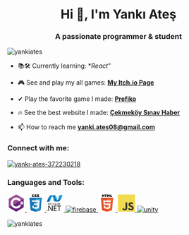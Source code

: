 <h1 align="center">Hi 👋, I'm Yankı Ateş</h1>
<h3 align="center">A passionate programmer & student</h3>

<p align="left"> <img src="https://komarev.com/ghpvc/?username=yankiates&label=Profile%20views&color=0e75b6&style=flat" alt="yankiates" /> </p>



- 📚🛠️  Currently learning: **React*"
- 🎮 See and play my all games: **[My Itch.io Page](https://yankiates.itch.io/)**
- ✔ Play the favorite game I made: **[Prefiko](https://yankiates.itch.io/prefiko)**
- 🔥 See the best website I made: **[Çekmeköy Sınav Haber](https://yankiates.github.io/sinavhaber/)**

- 📫 How to reach me **yanki.ates08@gmail.com**

<h3 align="left">Connect with me:</h3>
<p align="left">
<a href="https://linkedin.com/in/yankı-ateş-372230218" target="blank"><img align="center" src="https://raw.githubusercontent.com/rahuldkjain/github-profile-readme-generator/master/src/images/icons/Social/linked-in-alt.svg" alt="yankı-ateş-372230218" height="30" width="40" /></a>
</p>

<h3 align="left">Languages and Tools:</h3>
<p align="left"> <a href="https://www.w3schools.com/cs/" target="_blank" rel="noreferrer"> <img src="https://raw.githubusercontent.com/devicons/devicon/master/icons/csharp/csharp-original.svg" alt="csharp" width="40" height="40"/> </a> <a href="https://www.w3schools.com/css/" target="_blank" rel="noreferrer"> <img src="https://raw.githubusercontent.com/devicons/devicon/master/icons/css3/css3-original-wordmark.svg" alt="css3" width="40" height="40"/> </a> <a href="https://dotnet.microsoft.com/" target="_blank" rel="noreferrer"> <img src="https://raw.githubusercontent.com/devicons/devicon/master/icons/dot-net/dot-net-original-wordmark.svg" alt="dotnet" width="40" height="40"/> </a> <a href="https://firebase.google.com/" target="_blank" rel="noreferrer"> <img src="https://www.vectorlogo.zone/logos/firebase/firebase-icon.svg" alt="firebase" width="40" height="40"/> </a> <a href="https://www.w3.org/html/" target="_blank" rel="noreferrer"> <img src="https://raw.githubusercontent.com/devicons/devicon/master/icons/html5/html5-original-wordmark.svg" alt="html5" width="40" height="40"/> </a> <a href="https://developer.mozilla.org/en-US/docs/Web/JavaScript" target="_blank" rel="noreferrer"> <img src="https://raw.githubusercontent.com/devicons/devicon/master/icons/javascript/javascript-original.svg" alt="javascript" width="40" height="40"/> </a> <a href="https://unity.com/" target="_blank" rel="noreferrer"> <img src="https://www.vectorlogo.zone/logos/unity3d/unity3d-icon.svg" alt="unity" width="40" height="40"/> </a> </p>

<p><img align="center" src="https://github-readme-streak-stats.herokuapp.com/?user=yankiates&" alt="yankiates" /></p>
